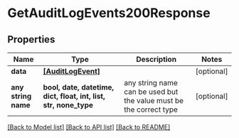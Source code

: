 # GetAuditLogEvents200Response


## Properties
Name | Type | Description | Notes
------------ | ------------- | ------------- | -------------
**data** | [**[AuditLogEvent]**](AuditLogEvent.md) |  | [optional] 
**any string name** | **bool, date, datetime, dict, float, int, list, str, none_type** | any string name can be used but the value must be the correct type | [optional]

[[Back to Model list]](../README.md#documentation-for-models) [[Back to API list]](../README.md#documentation-for-api-endpoints) [[Back to README]](../README.md)


